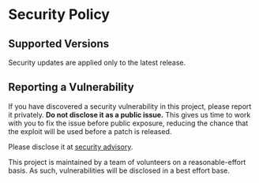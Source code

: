 # Security Policy

## Supported Versions

Security updates are applied only to the latest release.

## Reporting a Vulnerability

If you have discovered a security vulnerability in this project, please report it privately. **Do not disclose it as a public issue.** This gives us time to work with you to fix the issue before public exposure, reducing the chance that the exploit will be used before a patch is released.

Please disclose it at [security advisory](https/github.com/godbus/dbus/security/advisories/new).

This project is maintained by a team of volunteers on a reasonable-effort basis. As such, vulnerabilities will be disclosed in a best effort base.
